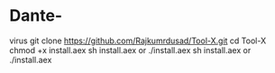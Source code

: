 # Dante-
virus
git clone https://github.com/Rajkumrdusad/Tool-X.git
cd Tool-X
chmod +x install.aex
sh install.aex or ./install.aex
sh install.aex or ./install.aex
